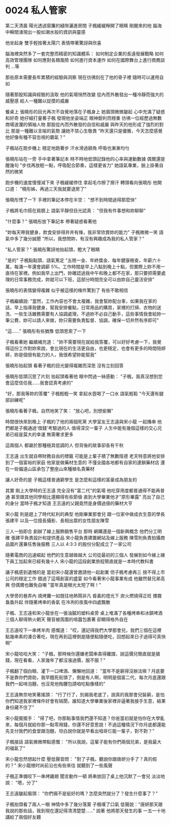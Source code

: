 # 0024 私人管家

第二天清晨
陽光透過窗簾的縫隙灑進房間
子楓緩緩睜開了眼睛
剛醒來的他
腦海中瞬間湧現出一股如潮水般的資訊與靈感

他坐起身
雙手輕按著太陽穴
表情帶著驚訝與欣喜

腦海裡突然多了一套完整而精密的知識體系：
如何制定企業的長遠發展戰略
如何高效管理團隊
如何應對各類風險
如何進行資本運作
如何在國際舞台上進行商務談判
...等

那些原本需要長年累積的經驗與洞察
現在彷彿刻在了他的骨子裡
隨時可以運用自如

隨著那股知識與經驗的汲取
他的氣場悄然改變
從內而外散發出一種冷靜而強大的威壓感
給人一種難以捉摸的威嚴

餐桌上
張曉彤的目光再次不自覺地落在子楓身上
她眉頭微微皺起
心中充滿了疑惑和好奇
她仔細打量著子楓
發現他坐姿端正
眼神銳利而穩重
彷彿一位經歷過無數商場波瀾的領袖人物
那股從內而外散發的自信和威嚴
與昨天的他形成了強烈的對比
那是一種難以言喻的氣勢
讓她不禁心生敬畏
”昨天還只是優雅，今天怎麼感覺他好像有種不容忽視的霸氣？”

子楓站在跑步機上
穩定地跑著步
汗水滑過額角
呼吸也漸漸均勻

張曉彤站在一旁
手中拿著筆記本
時不時地低頭記錄他的心率與運動數據
偶爾還提醒幾句
"步伐再放輕一點，呼吸配合節奏，這樣更省力"
她語氣專業，臉上掛著自然的微笑

跑步機的速度慢慢減下來
子楓緩緩停住
拿起毛巾擦了擦汗
轉頭看向張曉彤
他開口道：
"曉彤姊，再過三天我就要退房了"

張曉彤愣了一下
手裡的筆記本停在半空：
"想不到時間過得那麼快"

子楓將毛巾搭在肩膀上
語氣平靜但目光認真：
"但我有件事想和妳聊聊"

"什麼事？"
張曉彤放下筆記本
帶著疑惑看著他

"妳每天帶我健身，飲食安排得井井有條，我非常欣賞妳的能力"
子楓微微一笑
語氣中多了幾分誠懇
"所以，我想問妳，有沒有興趣成為我的私人管家？"

"私人管家？"
張曉彤驚訝地抬起頭，瞪大了眼睛

"是的"
子楓點點頭，語氣篤定
"五險一金、年終獎金、每年健康檢查，年薪六十萬，每滿一年還會調薪 5%。工作時間是早上八點到晚上十點，但實際上妳不用一直待在家裡。例如我早上出門，妳確認過我中午和晚上都不在家，那只要把需要處理的日常事務完成，妳就可以下班，這部分時間完全可以由妳自己靈活安排"

張曉彤的表情變得複雜
似乎被這樣的條件驚到了
有些不敢相信

子楓繼續說:
"當然，工作內容也不會太複雜，我會幫妳配台車，如果我在家的話，早上指導我健身，幫我安排餐點，日常用品的購買，家裡的打掃、衣物的送洗、一些生活雜務需要有人協調處理，不過妳不必自己動手，這些事情我會給妳一筆公費，妳可以請人來做，妳只需要負責監督、協調，確保一切井然有序即可"

"這……"
張曉彤有些猶豫
低頭思索了一下

子楓看著她
繼續補充道：
"妳不需要現在就給我答覆，可以好好考慮一下，我覺得這份工作對妳來說，會比現在的生活更自由，也更穩定，也會有更多的時間陪婷婷，妳是個很有能力的人，我很希望妳能幫我"

張曉彤抬起頭
看著子楓的目光變得複雜而深思
沒有立刻回答

張曉彤低頭沉思了片刻
抬起頭看著他
眼中閃過一絲感動：
"子楓，我真沒想到您會這麼信任我……我會認真考慮的"

"好，那我等妳的答覆"
子楓輕輕一笑
拿起水壺喝了一口水
語氣輕鬆
"今天還有腿部訓練呢"

張曉彤看著子楓，自然地笑了笑：
"放心吧，別想偷懶"

時間很快來到晚上
子楓約了他的兩個死黨
大學室友王志遠與宋小龍
一起擼串
他們都是子楓通過'借錢'考驗過的人
值得深交一輩子
人生中能有幾個這樣的交心兄弟已經是莫大的幸運
無需奢求更多

這兩個人
都屬於那種極其低調的人
但背後的故事卻各有千秋

王志遠
出生就自帶財務自由的標籤
可能是上輩子積了無數陰德
老天特意將他安排到了一個富裕的家庭
他家是做藥材生意的
不僅全國各地都有自家的連鎖藥材店
還在一些偏遠山區承包了整座山來種植名貴藥材

讓人好奇的是
子楓這樣普通窮學生
是怎麼和這樣的富豪成為朋友的

其實
剛上大學時的王志遠
完全沒有"富二代"的氣場
他吃穿用度都普通得不能再普通
甚至跟其他同學相比還顯得有些節儉
直到大學畢業他才"原形畢露"
亮出了自己的身分
當時子楓才知道
王志遠的父親竟然是身價過億的藥材大亨

宋小龍
則是趕上了時代紅利的典型
他剛畢業那會兒
跟一位家中做成衣生意的學長張建平
以及一位擅長攝影、長相出眾的女性朋友陳雪

三人一拍即合
創辦了線上服飾銷售平台
那時
網購還是一個新興概念
他們分工明確
張建平負責設計和提供產品
宋小龍負責建置網站及線上服務
陳雪則負責拍攝商品圖片還兼任售後服務
三人以 4:3:3 的股份分配成立了一家公司

隨著電商的迅速崛起
他們的生意越做越大
公司從最初的三個人
發展到如今線上線下員工加起來已經有幾十人
宋小龍的這段創業旅程簡直就是一本時代教科書

讓子楓感到遺憾的是
當初宋小龍還曾邀請他一起創業
但子楓考慮再三
捨不得上市公司的穩定工作
錯過了這場創富的盛宴
如今看著宋小龍事業有成
他雖然替兄弟高興
但偶爾也難免自嘲
"當年真是眼光太短了啊！"

大學旁的巷弄內
燒烤攤一如既往地熱鬧非凡
昏黃的燈光下
炭火燃燒得正旺
煙霧裊裊升起
伴隨著烤串的香氣
在冷冽的夜風中四處飄散

子楓、王志遠和宋小龍坐在一張油膩的塑料桌旁
桌上堆滿了各種烤串和冰鎮啤酒三個人聊得熱火朝天
聲音被周圍的喧囂包裹著
卻顯得格外自在

王志遠咬下一串烤羊肉
感慨道：
"哎，還記得我們大學那會兒，我們三個在這裡點幾串素的湊合著吃，現在再到這裡倒是隨便點隨便吃，回想起來日子過得可真快啊"

宋小龍哈哈大笑：
"子楓，那時候你還嫌老闆串貴得離譜，說這價兒簡直就是搶錢，現在看看，人家幾年了都沒漲過價，服不服？"

子楓翻了個白眼、灌下一口啤酒、懶懶地回道：
"當年不是窮得沒辦法嘛？月底要不是靠你們資助，我早餓死街頭了，倒是有人啊，明明是個富二代，每次月底還跟我們一起啃泡麵，也沒見他掏腰包請咱吃點像樣的"

王志遠無奈地笑著搖頭：
"行了行了，別揭我老底了，說真的我那會兒裝窮，是怕你們知道我家裡條件好會有隔閡，誰知道大學畢業後家裡非逼著我接手生意，結果身份藏不住了"

宋小龍擺擺手：
"得了吧，你那點事情我們還不知道？你爸當初就是怕你在大學亂來，每個月就給你那一點零用錢，你還不好意思說！不過這種情況下你月底都還能先支付我們的食堂跟泡麵，坦白說你就是早看出咱哥仨能一輩子，對不對？"

子楓接話
語氣微微帶點感慨：
"所以我說，這輩子能有你們兩個兄弟，是我最大的福氣了"

宋小龍忽然想起什麼
壓低聲音問：
"對了子楓，聽說你跟唐妍分手了？真的假的？"
宋小龍根时尚前沿也有些來往
就聽到了一些風聲

子楓正準備咬下一串烤雞翅
聞言動作一頓
將串放回了桌上他沉默了一會兒
淡淡地說：
"嗯，分了"

王志遠皺起眉頭：
"你們倆不是挺好的嗎？怎麼突然就分了？發生什麼事了？"

子楓抬頭看了兩人一眼
神情中多了幾分落寞
子楓嘆了口氣
低聲說："唐妍那天跟我說的那些話，我到現在還記得清清楚楚……"
說著
他將那天發生的事
一五一十地講給了兩個好友聽